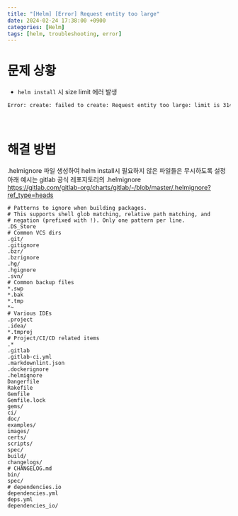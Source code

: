 ```yaml
---
title: "[Helm] [Error] Request entity too large"
date: 2024-02-24 17:38:00 +0900
categories: [Helm]
tags: [helm, troubleshooting, error]
---
```


# 문제 상황
* `helm install` 시 size limit 에러 발생
```bash
Error: create: failed to create: Request entity too large: limit is 3145728
```

<br>

# 해결 방법

.helmignore 파일 생성하여 helm install시 필요하지 않은 파일들은 무시하도록 설정<br>
아래 예시는 gitlab 공식 레포지토리의 .helmignore <br> https://gitlab.com/gitlab-org/charts/gitlab/-/blob/master/.helmignore?ref_type=heads
```
# Patterns to ignore when building packages.
# This supports shell glob matching, relative path matching, and
# negation (prefixed with !). Only one pattern per line.
.DS_Store
# Common VCS dirs
.git/
.gitignore
.bzr/
.bzrignore
.hg/
.hgignore
.svn/
# Common backup files
*.swp
*.bak
*.tmp
*~
# Various IDEs
.project
.idea/
*.tmproj
# Project/CI/CD related items
.*
.gitlab
.gitlab-ci.yml
.markdownlint.json
.dockerignore
.helmignore
Dangerfile
Rakefile
Gemfile
Gemfile.lock
gems/
ci/
doc/
examples/
images/
certs/
scripts/
spec/
build/
changelogs/
# CHANGELOG.md
bin/
spec/
# dependencies.io
dependencies.yml
deps.yml
dependencies_io/
```
